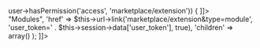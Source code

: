 <file path="admin/controller/common/column_left.php">
        <operation>
            <search><![CDATA[ if ($this->user->hasPermission('access', 'marketplace/extension')) { ]]></search>
            <add position="after"><![CDATA[
                $marketplace[] = array(
                    'name'	   => "Modules",
                    'href'     => $this->url->link('marketplace/extension&type=module', 'user_token=' . $this->session->data['user_token'], true),
                    'children' => array()
                );
            ]]></add>
        </operation>
    </file>
